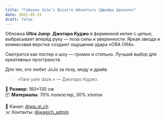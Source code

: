```yaml
---
title: "Гобелен JoJo’s Bizarre Adventure (Джайро Цеппели)"
date: 2025-05-31
draft: false
---
```


Обложка **Ultra Jump**: **Джотаро Куджо** в фирменной кепке с цепью, выбрасывает вперёд руку — поза силы и уверенности. Яркая звезда и комиксовая верстка создают ощущение удара «ORA ORA».

Смотрится как постер к шоу — громко и стильно. Лучший выбор для креативных пространств.

Для тех, кто любит JoJo за позу, моду и драйв.

> «Yare yare daze.» — Джотаро Куджо.

🧵 **Размер:** 160×130 см  
📦 **Материалы:** 70% полиэстер, 30% хлопок  

📣 Канал: [@wa_gi_ch](https://t.me/wa_gi_ch)  
✉️ Контакты: [@wagich_admin](https://t.me/wagich_admin)
